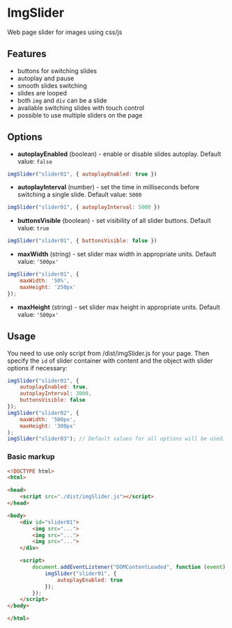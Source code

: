 # ImgSlider
Web page slider for images using css/js

## Features
* buttons for switching slides
* autoplay and pause
* smooth slides switching
* slides are looped
* both `img` and `div` can be a slide
* available switching slides with touch control
* possible to use multiple sliders on the page

## Options
* **autoplayEnabled** (boolean) - enable or disable slides autoplay. Default value: `false`
```javascript
imgSlider("slider01", { autoplayEnabled: true })
```
* **autoplayInterval** (number) - set the time in milliseconds before switching a single slide. Default value: `5000`
```javascript
imgSlider("slider01", { autoplayInterval: 5000 })
```
* **buttonsVisible** (boolean) - set visibility of all slider buttons. Default value: `true`
```javascript
imgSlider("slider01", { buttonsVisible: false })
```
* **maxWidth** (string) - set slider max width in appropriate units. Default value: `'500px'`
```javascript
imgSlider("slider01", {
    maxWidth: '50%',
    maxHeight: '250px'
});
```
* **maxHeight** (string) - set slider max height in appropriate units. Default value: `'500px'`

## Usage
You need to use only script from /dist/imgSlider.js for your page.
Then specify the `id` of slider container with content and the object with slider options if necessary:
```javascript
imgSlider("slider01", {
    autoplayEnabled: true,
    autoplayInterval: 3000,
    buttonsVisible: false
});
imgSlider("slider02", {
    maxWidth: '500px',
    maxHeight: '300px'
);
imgSlider("slider03"); // Default values for all options will be used.
```

### Basic markup

```html
<!DOCTYPE html>
<html>

<head>
    <script src="./dist/imgSlider.js"></script>
</head>

<body>
    <div id="slider01">
        <img src="...">
        <img src="...">
        <img src="...">
    </div>

    <script>
        document.addEventListener("DOMContentLoaded", function (event) {
            imgSlider("slider01", {
                autoplayEnabled: true
            });
        });
    </script>
</body>

</html>
```
